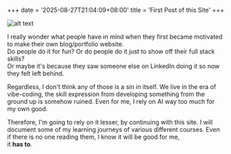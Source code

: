 +++
date = '2025-08-27T21:04:09+08:00'
title = 'First Post of this Site'
+++

![alt text](/images/smile.png)

I really wonder what people have in mind when they first became motivated to make their own blog/portfolio website.  
Do people do it for fun? Or do people do it just to show off their full stack skills?  
Or maybe it's because they saw someone else on LinkedIn doing it so now they felt left behind.  

Regardless, I don't think any of those is a sin in itself.
We live in the era of vibe-coding, the skill expression from developing something from the ground up is somehow ruined. Even for me, I rely on AI way too much for my own good.

Therefore, I'm going to rely on it lesser, by continuing with this site. I will document some of my learning journeys of various different courses. Even if there is no one reading them, I know it will be good for me,  
it **has to**.


